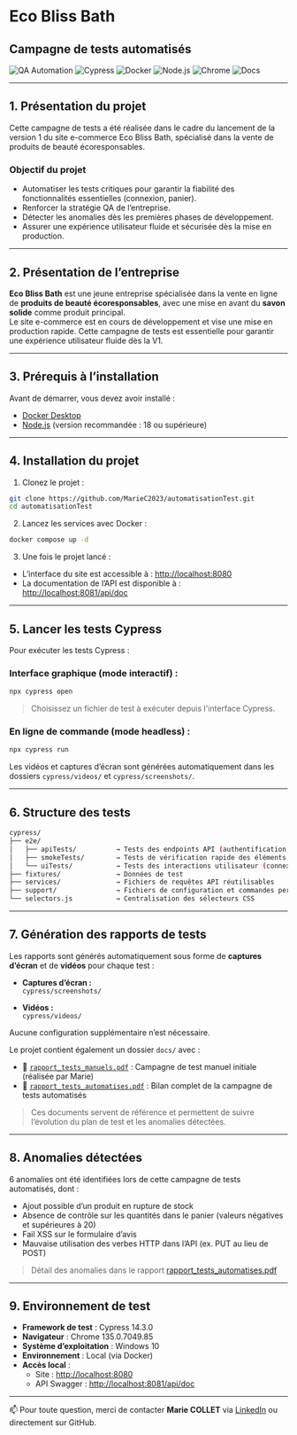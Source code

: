 
# Eco Bliss Bath  
## Campagne de tests automatisés

![QA Automation](https://img.shields.io/badge/QA-Automation-blueviolet?style=for-the-badge)
![Cypress](https://img.shields.io/badge/Cypress-17202C?style=for-the-badge&logo=cypress&logoColor=white)
![Docker](https://img.shields.io/badge/Docker-2496ED?style=for-the-badge&logo=docker&logoColor=white)
![Node.js](https://img.shields.io/badge/Node.js-339933?style=for-the-badge&logo=nodedotjs&logoColor=white)
![Chrome](https://img.shields.io/badge/Chrome-4285F4?style=for-the-badge&logo=Google-Chrome&logoColor=white)
![Docs](https://img.shields.io/badge/docs-included-brightgreen?style=for-the-badge&logo=readthedocs&logoColor=white)

---

## 1. Présentation du projet

Cette campagne de tests a été réalisée dans le cadre du lancement de la version 1 du site e-commerce Eco Bliss Bath, spécialisé dans la vente de produits de beauté écoresponsables.

### Objectif du projet

- Automatiser les tests critiques pour garantir la fiabilité des fonctionnalités essentielles (connexion, panier).
- Renforcer la stratégie QA de l’entreprise.
- Détecter les anomalies dès les premières phases de développement.
- Assurer une expérience utilisateur fluide et sécurisée dès la mise en production.

---

## 2. Présentation de l’entreprise

**Eco Bliss Bath** est une jeune entreprise spécialisée dans la vente en ligne de **produits de beauté écoresponsables**, avec une mise en avant du **savon solide** comme produit principal.  
Le site e-commerce est en cours de développement et vise une mise en production rapide. Cette campagne de tests est essentielle pour garantir une expérience utilisateur fluide dès la V1.

---

## 3. Prérequis à l’installation

Avant de démarrer, vous devez avoir installé :

- [Docker Desktop](https://www.docker.com/products/docker-desktop)
- [Node.js](https://nodejs.org/) (version recommandée : 18 ou supérieure)

---

## 4. Installation du projet

1. Clonez le projet :

```bash
git clone https://github.com/MarieC2023/automatisationTest.git
cd automatisationTest
```

2. Lancez les services avec Docker :

```bash
docker compose up -d
```

3. Une fois le projet lancé :
- L’interface du site est accessible à : [http://localhost:8080](http://localhost:8080)
- La documentation de l’API est disponible à : [http://localhost:8081/api/doc](http://localhost:8081/api/doc)

---

## 5. Lancer les tests Cypress

Pour exécuter les tests Cypress :

### Interface graphique (mode interactif) :

```bash
npx cypress open
```

> Choisissez un fichier de test à exécuter depuis l'interface Cypress.

### En ligne de commande (mode headless) :

```bash
npx cypress run
```

Les vidéos et captures d’écran sont générées automatiquement dans les dossiers `cypress/videos/` et `cypress/screenshots/`.

---

## 6. Structure des tests

```bash
cypress/
├── e2e/
│   ├── apiTests/          → Tests des endpoints API (authentification, panier, produits, avis)
│   ├── smokeTests/        → Tests de vérification rapide des éléments essentiels 
│   └── uiTests/           → Tests des interactions utilisateur (connexion, panier)
├── fixtures/              → Données de test 
├── services/              → Fichiers de requêtes API réutilisables
├── support/               → Fichiers de configuration et commandes personnalisées
└── selectors.js           → Centralisation des sélecteurs CSS
```

---

## 7. Génération des rapports de tests

Les rapports sont générés automatiquement sous forme de **captures d’écran** et de **vidéos** pour chaque test :

- **Captures d’écran :**  
  `cypress/screenshots/`

- **Vidéos :**  
  `cypress/videos/`

Aucune configuration supplémentaire n’est nécessaire.

Le projet contient également un dossier `docs/` avec :

- 📄 [`rapport_tests_manuels.pdf`](./rapport_tests_manuels.pdf) : Campagne de test manuel initiale (réalisée par Marie)
- 📄 [`rapport_tests_automatises.pdf`](./rapport_tests_automatises.pdf) : Bilan complet de la campagne de tests automatisés

> Ces documents servent de référence et permettent de suivre l’évolution du plan de test et les anomalies détectées.

---

## 8. Anomalies détectées

6 anomalies ont été identifiées lors de cette campagne de tests automatisés, dont :
- Ajout possible d’un produit en rupture de stock
- Absence de contrôle sur les quantités dans le panier (valeurs négatives et supérieures à 20)
- Fail XSS sur le formulaire d’avis
- Mauvaise utilisation des verbes HTTP dans l’API (ex. PUT au lieu de POST)

> Détail des anomalies dans le rapport [rapport_tests_automatises.pdf](./rapport_tests_automatises.pdf)

---

## 9. Environnement de test

- **Framework de test** : Cypress 14.3.0
- **Navigateur** : Chrome 135.0.7049.85
- **Système d’exploitation** : Windows 10
- **Environnement** : Local (via Docker)
- **Accès local** :  
  - Site : [http://localhost:8080](http://localhost:8080)  
  - API Swagger : [http://localhost:8081/api/doc](http://localhost:8081/api/doc)

---

📫 Pour toute question, merci de contacter **Marie COLLET** via [LinkedIn](https://www.linkedin.com/in/marie-collet-2a0278220) ou directement sur GitHub.
